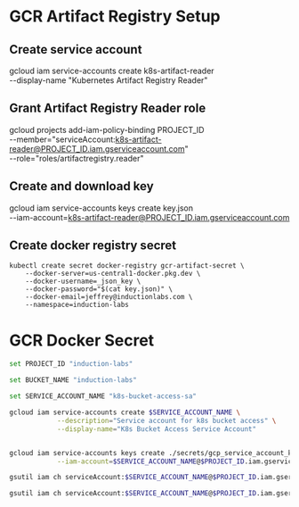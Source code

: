 # GCR Artifact Registry Setup

## Create service account
gcloud iam service-accounts create k8s-artifact-reader \
    --display-name "Kubernetes Artifact Registry Reader"

## Grant Artifact Registry Reader role
gcloud projects add-iam-policy-binding PROJECT_ID \
    --member="serviceAccount:k8s-artifact-reader@PROJECT_ID.iam.gserviceaccount.com" \
    --role="roles/artifactregistry.reader"

## Create and download key
gcloud iam service-accounts keys create key.json \
    --iam-account=k8s-artifact-reader@PROJECT_ID.iam.gserviceaccount.com



## Create docker registry secret
```
kubectl create secret docker-registry gcr-artifact-secret \
    --docker-server=us-central1-docker.pkg.dev \
    --docker-username=_json_key \
    --docker-password="$(cat key.json)" \
    --docker-email=jeffrey@inductionlabs.com \
    --namespace=induction-labs
```



# GCR Docker Secret

```sh
set PROJECT_ID "induction-labs"

set BUCKET_NAME "induction-labs"

set SERVICE_ACCOUNT_NAME "k8s-bucket-access-sa"

gcloud iam service-accounts create $SERVICE_ACCOUNT_NAME \
            --description="Service account for k8s bucket access" \
            --display-name="K8s Bucket Access Service Account"


gcloud iam service-accounts keys create ./secrets/gcp_service_account_key.json \
            --iam-account=$SERVICE_ACCOUNT_NAME@$PROJECT_ID.iam.gserviceaccount.com

gsutil iam ch serviceAccount:$SERVICE_ACCOUNT_NAME@$PROJECT_ID.iam.gserviceaccount.com:objectAdmin gs://$BUCKET_NAME

gsutil iam ch serviceAccount:$SERVICE_ACCOUNT_NAME@$PROJECT_ID.iam.gserviceaccount.com:storageObjectViewer gs://$BUCKET_NAME
```
